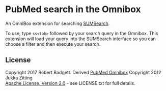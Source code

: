 PubMed search in the Omnibox
============================

An OmniBox extension for searching [SUMSearch][1].

To use, type `ss<tab>` followed by your search query in the Omnibox.
This extension will load your query into the SUMSearch interface so you can choose a filter and then execute your search.

License
-------

Copyright 2017 Robert Badgett. Derived [PubMed Omnibox][2] Copyright 2012 Jukka Zitting  
[Apache License, Version 2.0][3] - see LICENSE.txt for full details.

[1]: http://sumsearch.org/
[2]: https://github.com/jukka/omnibox-pubmed
[3]: http://www.apache.org/licenses/LICENSE-2.0
